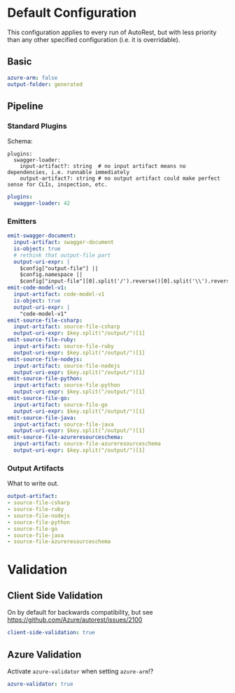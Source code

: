 # Default Configuration

This configuration applies to every run of AutoRest, but with less priority than any other specified configuration (i.e. it is overridable).

## Basic

``` yaml
azure-arm: false
output-folder: generated
```

## Pipeline

### Standard Plugins

Schema:

```
plugins:
  swagger-loader:
    input-artifact?: string  # no input artifact means no dependencies, i.e. runnable immediately
    output-artifact?: string # no output artifact could make perfect sense for CLIs, inspection, etc.
```

``` yaml
plugins:
  swagger-loader: 42
```

### Emitters

``` yaml
emit-swagger-document:
  input-artifact: swagger-document
  is-object: true
  # rethink that output-file part
  output-uri-expr: |
    $config["output-file"] || 
    $config.namespace || 
    $config["input-file"][0].split('/').reverse()[0].split('\\').reverse()[0].replace(/\.json$/, "")
emit-code-model-v1:
  input-artifact: code-model-v1
  is-object: true
  output-uri-expr: |
    "code-model-v1"
emit-source-file-csharp:
  input-artifact: source-file-csharp
  output-uri-expr: $key.split("/output/")[1]
emit-source-file-ruby:
  input-artifact: source-file-ruby
  output-uri-expr: $key.split("/output/")[1]
emit-source-file-nodejs:
  input-artifact: source-file-nodejs
  output-uri-expr: $key.split("/output/")[1]
emit-source-file-python:
  input-artifact: source-file-python
  output-uri-expr: $key.split("/output/")[1]
emit-source-file-go:
  input-artifact: source-file-go
  output-uri-expr: $key.split("/output/")[1]
emit-source-file-java:
  input-artifact: source-file-java
  output-uri-expr: $key.split("/output/")[1]
emit-source-file-azureresourceschema:
  input-artifact: source-file-azureresourceschema
  output-uri-expr: $key.split("/output/")[1]
```

### Output Artifacts

What to write out.

``` yaml
output-artifact:
- source-file-csharp
- source-file-ruby
- source-file-nodejs
- source-file-python
- source-file-go
- source-file-java
- source-file-azureresourceschema
```

# Validation

## Client Side Validation

On by default for backwards compatibility, but see https://github.com/Azure/autorest/issues/2100

``` yaml
client-side-validation: true
```

## Azure Validation

Activate `azure-validator` when setting `azure-arm`!?

``` yaml $(azure-arm)
azure-validator: true
```